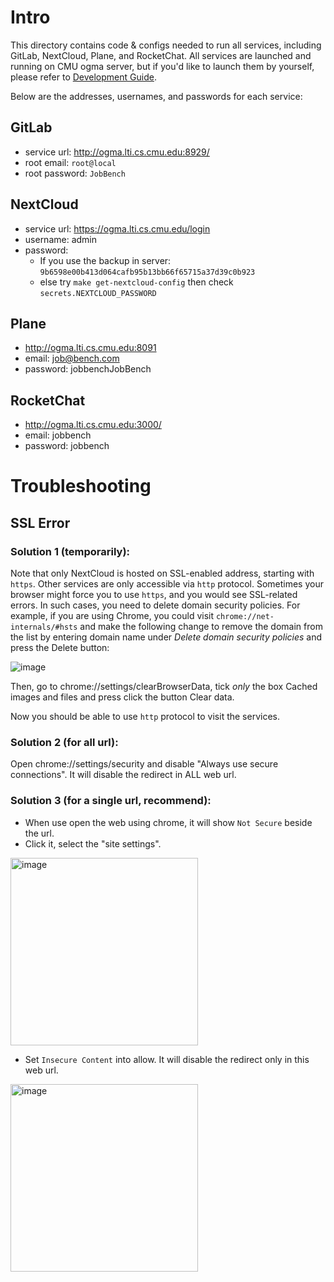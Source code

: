 # Intro

This directory contains code & configs needed to run all services,
including GitLab, NextCloud, Plane, and RocketChat. All services
are launched and running on CMU ogma server, but if you'd like
to launch them by yourself, please refer to [Development Guide](https://github.com/neulab/TheAgentCompany/blob/main/DEVELOPMENT.md).

Below are the addresses, usernames, and passwords for each service:

## GitLab
* service url: http://ogma.lti.cs.cmu.edu:8929/
* root email: `root@local`
* root password: `JobBench`

## NextCloud
* service url: https://ogma.lti.cs.cmu.edu/login
* username: admin
* password: 
    * If you use the backup in server: `9b6598e00b413d064cafb95b13bb66f65715a37d39c0b923`
    * else try `make get-nextcloud-config` then check `secrets.NEXTCLOUD_PASSWORD`

## Plane
* http://ogma.lti.cs.cmu.edu:8091
* email: job@bench.com
* password: jobbenchJobBench

## RocketChat
* http://ogma.lti.cs.cmu.edu:3000/
* email: jobbench
* password: jobbench

# Troubleshooting

## SSL Error
### Solution 1 (temporarily):

Note that only NextCloud is hosted on SSL-enabled address, starting with `https`.
Other services are only accessible via `http` protocol. Sometimes your browser
might force you to use `https`, and you would see SSL-related errors. 
In such cases,
you need to delete domain security policies. For example, if you are using Chrome,
you could visit `chrome://net-internals/#hsts` and make the following change to remove the domain from the list by entering domain name under *Delete domain security policies* and press the Delete button:

![image](https://github.com/user-attachments/assets/a8657d53-313e-4b02-ac26-b551273f9277)

Then, go to chrome://settings/clearBrowserData, tick *only* the box Cached images and files and press click the button Clear data.


Now you should be able to use `http` protocol to visit the services.

### Solution 2 (for all url):
Open chrome://settings/security and disable "Always use secure connections". It will disable the redirect in ALL web url.

### Solution 3 (for a single url, recommend):
* When use open the web using chrome, it will show `Not Secure` beside the url. 
* Click it, select the "site settings". 


<img src="https://github.com/user-attachments/assets/24452c97-f16d-444b-9b24-3bb733622a24" width="300" alt="image">



* Set `Insecure Content` into allow. It will disable the redirect only in this web url.

<img src="https://github.com/user-attachments/assets/e552b6ff-b2c5-408a-930a-8afef3927940" width="300" alt="image">
